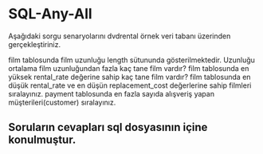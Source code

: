 # SQL-Any-All

Aşağıdaki sorgu senaryolarını dvdrental örnek veri tabanı üzerinden gerçekleştiriniz.



film tablosunda film uzunluğu length sütununda gösterilmektedir. Uzunluğu ortalama film uzunluğundan fazla kaç tane film vardır?
film tablosunda en yüksek rental_rate değerine sahip kaç tane film vardır?
film tablosunda en düşük rental_rate ve en düşün replacement_cost değerlerine sahip filmleri sıralayınız.
payment tablosunda en fazla sayıda alışveriş yapan müşterileri(customer) sıralayınız.

## Soruların cevapları sql dosyasının içine konulmuştur.
